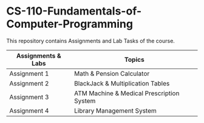 # CS-110-Fundamentals-of-Computer-Programming
This repository contains Assignments and Lab Tasks of the course.


| Assignments & Labs | Topics |
| -------------------| ------------- |
| Assignment 1  | Math & Pension Calculator  |
| Assignment 2  | BlackJack & Multiplication Tables  |
| Assignment 3  | ATM Machine & Medical Prescription System |
| Assignment 4  | Library Management System  |
